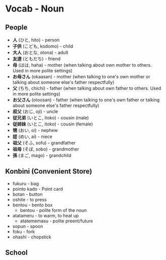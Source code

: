 # Vocab - Noun

## People
- **人** (ひと, hito) - person
- **子供** (こども, kodomo) - child
- **大人** (おとな, otona) - adult
- **友達** (ともだち) - friend
- **母** (はは, haha) - mother (when talking about own mother to others. Used in more polite settings)
- **お母さん** (okaasan) - mother (when talking to one's own mother or talking about someone else's father respectfully)
- **父** (ちち, chichi) - father (when talking about own father to others. Used in more polite settings)
- **お父さん** (otoosan) - father (when talking to one's own father or talking about someone else's father respectfully)
- **叔父** (おじ, oji) - uncle
- **従兄弟** (いとこ, itoko) - cousin (male)
- **従姉妹** (いとこ, itoko) - cousin (female)
- **甥** (おい, oi) - nephew
- **姪** (めい, ai) - niece
- **祖父** (そふ, sofu) - grandfather
- **祖母** (そぼ, sobo) - grandmother
- **孫** (まご, mago) - grandchild

## Konbini (Convenient Store)
- fukuru - bag
- pointo kado - Point card
- botan - button
- oshite - to press
- bentou - bento box
  - bentou - polite form of the noun
- atatameru - to warm, to heat up
  - atatememasu - polite preent/future
- sopun - spoon
- foku - fork
- ohashi - chopstick


## School

